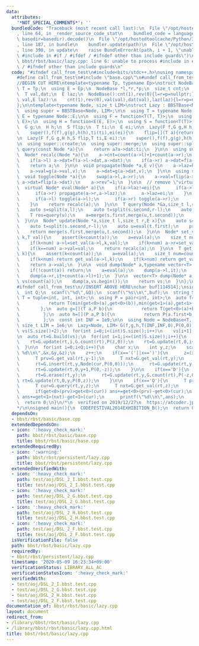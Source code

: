 ```yaml
---
data:
  attributes:
    '*NOT_SPECIAL_COMMENTS*': ''
  bundledCode: "Traceback (most recent call last):\n  File \"/opt/hostedtoolcache/Python/3.8.5/x64/lib/python3.8/site-packages/onlinejudge_verify/documentation/build.py\"\
    , line 64, in _render_source_code_stat\n    bundled_code = language.bundle(stat.path,\
    \ basedir=basedir).decode()\n  File \"/opt/hostedtoolcache/Python/3.8.5/x64/lib/python3.8/site-packages/onlinejudge_verify/languages/cplusplus.py\"\
    , line 187, in bundle\n    bundler.update(path)\n  File \"/opt/hostedtoolcache/Python/3.8.5/x64/lib/python3.8/site-packages/onlinejudge_verify/languages/cplusplus_bundle.py\"\
    , line 398, in update\n    raise BundleErrorAt(path, i + 1, \"unable to process\
    \ #include in #if / #ifdef / #ifndef other than include guards\")\nonlinejudge_verify.languages.cplusplus_bundle.BundleErrorAt:\
    \ bbst/rbst/basic/lazy.cpp: line 6: unable to process #include in #if / #ifdef\
    \ / #ifndef other than include guards\n"
  code: "#ifndef call_from_test\n#include<bits/stdc++.h>\nusing namespace std;\n\n\
    #define call_from_test\n#include \"base.cpp\"\n#undef call_from_test\n\n#endif\n\
    //BEGIN CUT HERE\ntemplate<typename Tp, typename Ep>\nstruct NodeBase{\n  using\
    \ T = Tp;\n  using E = Ep;\n  NodeBase *l,*r,*p;\n  size_t cnt;\n  bool rev;\n\
    \  T val,dat;\n  E laz;\n  NodeBase():cnt(1),rev(0){l=r=p=nullptr;}\n  NodeBase(T\
    \ val,E laz):\n    cnt(1),rev(0),val(val),dat(val),laz(laz){l=r=p=nullptr;}\n\
    };\n\ntemplate<typename Node, size_t LIM>\nstruct Lazy : BBSTBase<Node, LIM>{\n\
    \  using super = BBSTBase<Node, LIM>;\n\n  using T = typename Node::T;\n  using\
    \ E = typename Node::E;\n\n  using F = function<T(T, T)>;\n  using G = function<T(T,\
    \ E)>;\n  using H = function<E(E, E)>;\n  using S = function<T(T)>;\n\n  F f;\n\
    \  G g;\n  H h;\n  S flip;\n  T ti;\n  E ei;\n\n  Lazy(F f,G g,H h,T ti,E ei):\n\
    \    super(),f(f),g(g),h(h),ti(ti),ei(ei){\n    flip=[](T a){return a;};\n  }\n\
    \n  Lazy(F f,G g,H h,S flip,T ti,E ei):\n    super(),f(f),g(g),h(h),flip(flip),ti(ti),ei(ei){}\n\
    \n  using super::create;\n  using super::merge;\n  using super::split;\n\n  T\
    \ query(const Node *a){\n    return a?a->dat:ti;\n  }\n\n  using super::count;\n\
    \  Node* recalc(Node *a){\n    a->cnt=count(a->l)+1+count(a->r);\n    a->dat=a->val;\n\
    \    if(a->l) a->dat=f(a->l->dat,a->dat);\n    if(a->r) a->dat=f(a->dat,a->r->dat);\n\
    \    return a;\n  }\n\n  void propagate(Node *a,E v){\n    a->laz=h(a->laz,v);\n\
    \    a->val=g(a->val,v);\n    a->dat=g(a->dat,v);\n  }\n\n  using super::toggle;\n\
    \  void toggle(Node *a){\n    swap(a->l,a->r);\n    a->val=flip(a->val);\n   \
    \ a->dat=flip(a->dat);\n    a->rev^=1;\n  }\n\n  // remove \"virtual\" for optimization\n\
    \  virtual Node* eval(Node* a){\n    if(a->laz!=ei){\n      if(a->l) propagate(a->l,a->laz);\n\
    \      if(a->r) propagate(a->r,a->laz);\n      a->laz=ei;\n    }\n    if(a->rev){\n\
    \      if(a->l) toggle(a->l);\n      if(a->r) toggle(a->r);\n      a->rev=false;\n\
    \    }\n    return recalc(a);\n  }\n\n  T query(Node *&a,size_t l,size_t r){\n\
    \    auto s=split(a,l);\n    auto t=split(s.second,r-l);\n    auto u=t.first;\n\
    \    T res=query(u);\n    a=merge(s.first,merge(u,t.second));\n    return res;\n\
    \  }\n\n  Node* update(Node *a,size_t l,size_t r,E x){\n    auto s=split(a,l);\n\
    \    auto t=split(s.second,r-l);\n    auto u=eval(t.first);\n    propagate(u,x);\n\
    \    return merge(s.first,merge(u,t.second));\n  }\n\n  Node* set_val(Node *a,size_t\
    \ k,T val){\n    assert(k<count(a));\n    a=eval(a);\n    size_t num=count(a->l);\n\
    \    if(k<num) a->l=set_val(a->l,k,val);\n    if(k>num) a->r=set_val(a->r,k-(num+1),val);\n\
    \    if(k==num) a->val=val;\n    return recalc(a);\n  }\n\n  T get_val(Node *a,size_t\
    \ k){\n    assert(k<count(a));\n    a=eval(a);\n    size_t num=count(a->l);\n\
    \    if(k<num) return get_val(a->l,k);\n    if(k>num) return get_val(a->r,k-(num+1));\n\
    \    return a->val;\n  }\n\n  void dump(Node* a,typename vector<T>::iterator it){\n\
    \    if(!count(a)) return;\n    a=eval(a);\n    dump(a->l,it);\n    *(it+count(a->l))=a->val;\n\
    \    dump(a->r,it+count(a->l)+1);\n  }\n\n  vector<T> dump(Node* a){\n    vector<T>\
    \ vs(count(a));\n    dump(a,vs.begin());\n    return vs;\n  }\n};\n//END CUT HERE\n\
    #ifndef call_from_test\n//INSERT ABOVE HERE\nchar buf[114514];\nsigned CODEFESTIVAL2014EXHIBITION_B(){\n\
    \  int Q;\n  scanf(\"%d\",&Q);\n  scanf(\"%s\\n\",buf);\n  string S(buf);\n  using\
    \ T = tuple<int, int, int>;\n  using P = pair<int, int>;\n  auto f=[](T a,T b){\n\
    \           return T(min(get<0>(a),get<0>(b)),min(get<1>(a),get<1>(b)),0);\n \
    \        };\n  auto g=[](T a,P b){\n           return T(get<0>(a)+b.first,get<1>(a)+b.second,get<2>(a));\n\
    \         };\n  auto h=[](P a,P b){\n           return P(a.first+b.first,a.second+b.second);\n\
    \         };\n  const int INF = 1e9;\n\n  using Node = NodeBase<T, P>;\n  constexpr\
    \ size_t LIM = 1e6;\n  Lazy<Node, LIM> G(f,g,h,T(INF,INF,0),P(0,0));\n\n  vector<Node>\
    \ vs(S.size()+2);\n  for(int i=0;i<(int)S.size();i++)\n    vs[i+1].val=T(0,0,S[i]=='('?1:-1);\n\
    \n  auto rt=G.build(vs);\n  for(int i=1;i<=(int)S.size();i++){\n    int z=get<2>(G.get_val(rt,i));\n\
    \    rt=G.update(rt,i,G.count(rt),P(z,0));\n    rt=G.update(rt,0,i+1,P(0,-z));\n\
    \  }\n\n  for(int i=0;i<Q;i++){\n    char x;\n    int y,z;\n    scanf(\"%c %d\
    \ %d\\n\",&x,&y,&z);\n    z++;\n    if(x=='('||x==')'){\n      z=(x=='('?1:-1);\n\
    \      T prv=G.get_val(rt,y-1);\n      T nxt=G.get_val(rt,y);\n      T cur(get<0>(prv),get<1>(nxt),z);\n\
    \      rt=G.insert(rt,y,Node(cur,P(0,0)));\n      rt=G.update(rt,y,G.count(rt),P(z,0));\n\
    \      rt=G.update(rt,0,y+1,P(0,-z));\n    }\n\n    if(x=='D'){\n      z=get<2>(G.get_val(rt,y));\n\
    \      rt=G.erase(rt,y);\n      rt=G.update(rt,y,G.count(rt),P(-z,0));\n     \
    \ rt=G.update(rt,0,y,P(0,z));\n    }\n\n    if(x=='Q'){\n      T prv=G.get_val(rt,y-1);\n\
    \      T cur=G.query(rt,y,z);\n      T nxt=G.get_val(rt,z);\n      int ans=0;\n\
    \      if(get<0>(prv)>get<0>(cur)) ans+=get<0>(prv)-get<0>(cur);\n      if(get<1>(nxt)>get<1>(cur))\
    \ ans+=get<1>(nxt)-get<1>(cur);\n      printf(\"%d\\n\",ans);\n    }\n  }\n\n\
    \  return 0;\n}\n/*\n  verified on 2019/12/27\n  https://atcoder.jp/contests/code-festival-2014-exhibition-open/tasks/code_festival_exhibition_b\n\
    */\n\nsigned main(){\n  CODEFESTIVAL2014EXHIBITION_B();\n  return 0;\n}\n#endif\n"
  dependsOn:
  - bbst/rbst/basic/base.cpp
  extendedDependsOn:
  - icon: ':heavy_check_mark:'
    path: bbst/rbst/basic/base.cpp
    title: bbst/rbst/basic/base.cpp
  extendedRequiredBy:
  - icon: ':warning:'
    path: bbst/rbst/persistent/lazy.cpp
    title: bbst/rbst/persistent/lazy.cpp
  extendedVerifiedWith:
  - icon: ':heavy_check_mark:'
    path: test/aoj/DSL_2_I.bbst.test.cpp
    title: test/aoj/DSL_2_I.bbst.test.cpp
  - icon: ':heavy_check_mark:'
    path: test/aoj/DSL_2_G.bbst.test.cpp
    title: test/aoj/DSL_2_G.bbst.test.cpp
  - icon: ':heavy_check_mark:'
    path: test/aoj/DSL_2_H.bbst.test.cpp
    title: test/aoj/DSL_2_H.bbst.test.cpp
  - icon: ':heavy_check_mark:'
    path: test/aoj/DSL_2_F.bbst.test.cpp
    title: test/aoj/DSL_2_F.bbst.test.cpp
  isVerificationFile: false
  path: bbst/rbst/basic/lazy.cpp
  requiredBy:
  - bbst/rbst/persistent/lazy.cpp
  timestamp: '2020-05-09 16:23:34+09:00'
  verificationStatus: LIBRARY_ALL_AC
  verificationStatusIcon: ':heavy_check_mark:'
  verifiedWith:
  - test/aoj/DSL_2_I.bbst.test.cpp
  - test/aoj/DSL_2_G.bbst.test.cpp
  - test/aoj/DSL_2_H.bbst.test.cpp
  - test/aoj/DSL_2_F.bbst.test.cpp
documentation_of: bbst/rbst/basic/lazy.cpp
layout: document
redirect_from:
- /library/bbst/rbst/basic/lazy.cpp
- /library/bbst/rbst/basic/lazy.cpp.html
title: bbst/rbst/basic/lazy.cpp
---
```

